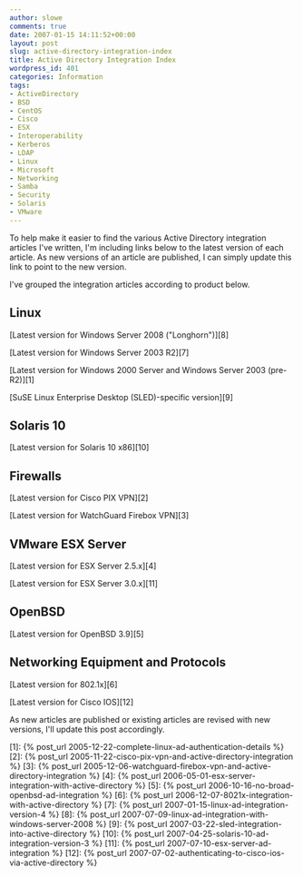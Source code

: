 ```yaml
---
author: slowe
comments: true
date: 2007-01-15 14:11:52+00:00
layout: post
slug: active-directory-integration-index
title: Active Directory Integration Index
wordpress_id: 401
categories: Information
tags:
- ActiveDirectory
- BSD
- CentOS
- Cisco
- ESX
- Interoperability
- Kerberos
- LDAP
- Linux
- Microsoft
- Networking
- Samba
- Security
- Solaris
- VMware
---
```


To help make it easier to find the various Active Directory integration articles I've written, I'm including links below to the latest version of each article. As new versions of an article are published, I can simply update this link to point to the new version.

I've grouped the integration articles according to product below.

## Linux

[Latest version for Windows Server 2008 ("Longhorn")][8]

[Latest version for Windows Server 2003 R2][7]

[Latest version for Windows 2000 Server and Windows Server 2003 (pre-R2)][1]

[SuSE Linux Enterprise Desktop (SLED)-specific version][9]

## Solaris 10

[Latest version for Solaris 10 x86][10]

## Firewalls

[Latest version for Cisco PIX VPN][2]

[Latest version for WatchGuard Firebox VPN][3]

## VMware ESX Server

[Latest version for ESX Server 2.5.x][4]

[Latest version for ESX Server 3.0.x][11]

## OpenBSD

[Latest version for OpenBSD 3.9][5]

## Networking Equipment and Protocols

[Latest version for 802.1x][6]

[Latest version for Cisco IOS][12]

As new articles are published or existing articles are revised with new versions, I'll update this post accordingly.

[1]: {% post_url 2005-12-22-complete-linux-ad-authentication-details %}
[2]: {% post_url 2005-11-22-cisco-pix-vpn-and-active-directory-integration %}
[3]: {% post_url 2005-12-06-watchguard-firebox-vpn-and-active-directory-integration %}
[4]: {% post_url 2006-05-01-esx-server-integration-with-active-directory %}
[5]: {% post_url 2006-10-16-no-broad-openbsd-ad-integration %}
[6]: {% post_url 2006-12-07-8021x-integration-with-active-directory %}
[7]: {% post_url 2007-01-15-linux-ad-integration-version-4 %}
[8]: {% post_url 2007-07-09-linux-ad-integration-with-windows-server-2008 %}
[9]: {% post_url 2007-03-22-sled-integration-into-active-directory %}
[10]: {% post_url 2007-04-25-solaris-10-ad-integration-version-3 %}
[11]: {% post_url 2007-07-10-esx-server-ad-integration %}
[12]: {% post_url 2007-07-02-authenticating-to-cisco-ios-via-active-directory %}
